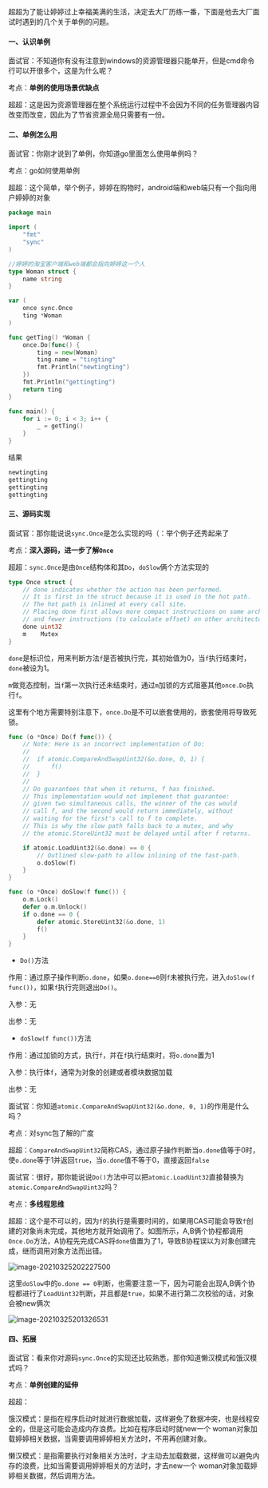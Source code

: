 超超为了能让婷婷过上幸福美满的生活，决定去大厂历练一番，下面是他去大厂面试时遇到的几个关于单例的问题。

#### 一、认识单例

面试官：不知道你有没有注意到windows的资源管理器只能单开，但是cmd命令行可以开很多个，这是为什么呢？

考点：**单例的使用场景优缺点**

超超：这是因为资源管理器在整个系统运行过程中不会因为不同的任务管理器内容改变而改变，因此为了节省资源全局只需要有一份。

#### 二、单例怎么用

面试官：你刚才说到了单例，你知道go里面怎么使用单例吗？

考点：go如何使用单例

超超：这个简单，举个例子，婷婷在购物时，android端和web端只有一个指向用户婷婷的对象

```go
package main

import (
	"fmt"
	"sync"
)

//婷婷的淘宝客户端和web端都会指向婷婷这一个人
type Woman struct {
	name string
}

var (
	once sync.Once
	ting *Woman
)

func getTing() *Woman {
	once.Do(func() {
		ting = new(Woman)
		ting.name = "tingting"
		fmt.Println("newtingting")
	})
	fmt.Println("gettingting")
	return ting
}

func main() {
	for i := 0; i < 3; i++ {
		_ = getTing()
	}
}
```

结果

```go
newtingting
gettingting
gettingting
gettingting
```

#### 三、源码实现

面试官：那你能说说`sync.Once`是怎么实现的吗（：举个例子还秀起来了

考点：**深入源码，进一步了解`Once`**

超超：`sync.Once`是由`Once`结构体和其`Do`，`doSlow`俩个方法实现的

```go
type Once struct {
	// done indicates whether the action has been performed.
	// It is first in the struct because it is used in the hot path.
	// The hot path is inlined at every call site.
	// Placing done first allows more compact instructions on some architectures (amd64/x86),
	// and fewer instructions (to calculate offset) on other architectures.
	done uint32
	m    Mutex
}
```

`done`是标识位，用来判断方法`f`是否被执行完，其初始值为0，当`f`执行结束时，`done`被设为1。

`m`做竞态控制，当`f`第一次执行还未结束时，通过`m`加锁的方式阻塞其他`once.Do`执行`f`。

这里有个地方需要特别注意下，`once.Do`是不可以嵌套使用的，嵌套使用将导致死锁。

```go
func (o *Once) Do(f func()) {
	// Note: Here is an incorrect implementation of Do:
	//
	//	if atomic.CompareAndSwapUint32(&o.done, 0, 1) {
	//		f()
	//	}
	//
	// Do guarantees that when it returns, f has finished.
	// This implementation would not implement that guarantee:
	// given two simultaneous calls, the winner of the cas would
	// call f, and the second would return immediately, without
	// waiting for the first's call to f to complete.
	// This is why the slow path falls back to a mutex, and why
	// the atomic.StoreUint32 must be delayed until after f returns.

	if atomic.LoadUint32(&o.done) == 0 {
		// Outlined slow-path to allow inlining of the fast-path.
		o.doSlow(f)
	}
}

func (o *Once) doSlow(f func()) {
	o.m.Lock()
	defer o.m.Unlock()
	if o.done == 0 {
		defer atomic.StoreUint32(&o.done, 1)
		f()
	}
}
```

- `Do()`方法

作用：通过原子操作判断`o.done`，如果`o.done==0`则`f`未被执行完，进入`doSlow(f func())`，如果`f`执行完则退出`Do()`。

入参：无

出参：无

- `doSlow(f func())`方法

作用：通过加锁的方式，执行`f`，并在`f`执行结束时，将`o.done`置为1

入参：执行体`f`，通常为对象的创建或者模块数据加载

出参：无



面试官：你知道`atomic.CompareAndSwapUint32(&o.done, 0, 1)`的作用是什么吗？

考点：对sync包了解的广度

超超：`CompareAndSwapUint32`简称CAS，通过原子操作判断当`o.done`值等于0时，使`o.done`等于1并返回`true`，当`o.done`值不等于0，直接返回`false`



面试官：很好，那你能说说`Do()`方法中可以把`atomic.LoadUint32`直接替换为`atomic.CompareAndSwapUint32`吗？

考点：**多线程思维**

超超：这个是不可以的，因为`f`的执行是需要时间的，如果用CAS可能会导致`f`创建的对象尚未完成，其他地方就开始调用了。如图所示，A,B俩个协程都调用`Once.Do`方法，A协程先完成CAS将`done`值置为了1，导致B协程误以为对象创建完成，继而调用对象方法而出错。

![image-20210325202227500](image-20210325202227500.png)

这里`doSlow`中的`o.done == 0`判断，也需要注意一下，因为可能会出现A,B俩个协程都进行了`LoadUint32`判断，并且都是`true`，如果不进行第二次校验的话，对象会被new俩次

![image-20210325201326531](image-20210325201326531.png)

#### 四、拓展

面试官：看来你对源码`sync.Once`的实现还比较熟悉，那你知道懒汉模式和饿汉模式吗？

考点：**单例创建的延伸**

超超：

饿汉模式：是指在程序启动时就进行数据加载，这样避免了数据冲突，也是线程安全的，但是这可能会造成内存浪费。比如在程序启动时就new一个 woman对象加载婷婷相关数据，当需要调用婷婷相关方法时，不用再创建对象。

懒汉模式：是指需要执行对象相关方法时，才主动去加载数据，这样做可以避免内存的浪费，比如当需要调用婷婷相关的方法时，才去new一个 woman对象加载婷婷相关数据，然后调用方法。

